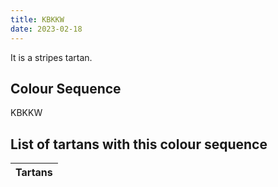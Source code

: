 ```yaml
---
title: KBKKW
date: 2023-02-18
---
```

<no value>

It is a <no value> stripes tartan.


## Colour Sequence
KBKKW

## List of tartans with this colour sequence

| Tartans |
|---------------|
